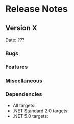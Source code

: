# Release Notes

## Version X

Date: ???

### Bugs

### Features

### Miscellaneous

### Dependencies

- All targets:
- .NET Standard 2.0 targets:
- .NET 5.0 targets:

